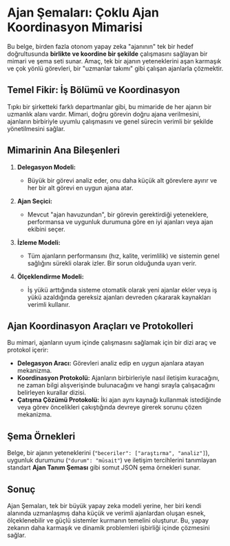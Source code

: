 # Ajan Şemaları: Çoklu Ajan Koordinasyon Mimarisi

Bu belge, birden fazla otonom yapay zeka "ajanının" tek bir hedef doğrultusunda **birlikte ve koordine bir şekilde** çalışmasını sağlayan bir mimari ve şema seti sunar. Amaç, tek bir ajanın yeteneklerini aşan karmaşık ve çok yönlü görevleri, bir "uzmanlar takımı" gibi çalışan ajanlarla çözmektir.

## Temel Fikir: İş Bölümü ve Koordinasyon

Tıpkı bir şirketteki farklı departmanlar gibi, bu mimaride de her ajanın bir uzmanlık alanı vardır. Mimari, doğru görevin doğru ajana verilmesini, ajanların birbiriyle uyumlu çalışmasını ve genel sürecin verimli bir şekilde yönetilmesini sağlar.

## Mimarinin Ana Bileşenleri

1.  **Delegasyon Modeli:**
    *   Büyük bir görevi analiz eder, onu daha küçük alt görevlere ayırır ve her bir alt görevi en uygun ajana atar.

2.  **Ajan Seçici:**
    *   Mevcut "ajan havuzundan", bir görevin gerektirdiği yeteneklere, performansa ve uygunluk durumuna göre en iyi ajanları veya ajan ekibini seçer.

3.  **İzleme Modeli:**
    *   Tüm ajanların performansını (hız, kalite, verimlilik) ve sistemin genel sağlığını sürekli olarak izler. Bir sorun olduğunda uyarı verir.

4.  **Ölçeklendirme Modeli:**
    *   İş yükü arttığında sisteme otomatik olarak yeni ajanlar ekler veya iş yükü azaldığında gereksiz ajanları devreden çıkararak kaynakları verimli kullanır.

## Ajan Koordinasyon Araçları ve Protokolleri

Bu mimari, ajanların uyum içinde çalışmasını sağlamak için bir dizi araç ve protokol içerir:

*   **Delegasyon Aracı:** Görevleri analiz edip en uygun ajanlara atayan mekanizma.
*   **Koordinasyon Protokolü:** Ajanların birbirleriyle nasıl iletişim kuracağını, ne zaman bilgi alışverişinde bulunacağını ve hangi sırayla çalışacağını belirleyen kurallar dizisi.
*   **Çatışma Çözümü Protokolü:** İki ajan aynı kaynağı kullanmak istediğinde veya görev öncelikleri çakıştığında devreye girerek sorunu çözen mekanizma.

## Şema Örnekleri

Belge, bir ajanın yeteneklerini (`"beceriler": ["araştırma", "analiz"]`), uygunluk durumunu (`"durum": "müsait"`) ve iletişim tercihlerini tanımlayan standart **Ajan Tanım Şeması** gibi somut JSON şema örnekleri sunar.

## Sonuç

Ajan Şemaları, tek bir büyük yapay zeka modeli yerine, her biri kendi alanında uzmanlaşmış daha küçük ve verimli ajanlardan oluşan esnek, ölçeklenebilir ve güçlü sistemler kurmanın temelini oluşturur. Bu, yapay zekanın daha karmaşık ve dinamik problemleri işbirliği içinde çözmesini sağlar.
